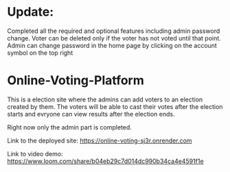 # Update:

Completed all the required and optional features including admin password change.
Voter can be deleted only if the voter has not voted until that point.
Admin can change password in the home page by clicking on the account symbol on the top right

# Online-Voting-Platform

This is a election site where the admins can add voters to an election created by them. The voters will be able to cast their votes after the election starts and evryone can view results after the election ends.

Right now only the admin part is completed.

Link to the deployed site: https://online-voting-sj3r.onrender.com

Link to video demo: https://www.loom.com/share/b04eb29c7d014dc990b34ca4e4591f1e
